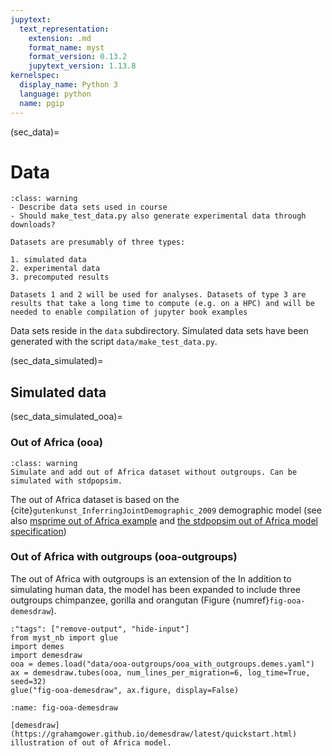 ```yaml
---
jupytext:
  text_representation:
    extension: .md
    format_name: myst
    format_version: 0.13.2
    jupytext_version: 1.13.8
kernelspec:
  display_name: Python 3
  language: python
  name: pgip
---
```


(sec_data)=

# Data

```{admonition} FIXME
:class: warning
- Describe data sets used in course
- Should make_test_data.py also generate experimental data through downloads?
```

```{note}
Datasets are presumably of three types:

1. simulated data
2. experimental data
3. precomputed results

Datasets 1 and 2 will be used for analyses. Datasets of type 3 are
results that take a long time to compute (e.g. on a HPC) and will be
needed to enable compilation of jupyter book examples
```

Data sets reside in the `data` subdirectory. Simulated data sets have
been generated with the script `data/make_test_data.py`.

(sec_data_simulated)=

## Simulated data


(sec_data_simulated_ooa)=

### Out of Africa (ooa)

```{admonition} FIXME
:class: warning
Simulate and add out of Africa dataset without outgroups. Can be simulated with stdpopsim.
```



The out of Africa dataset is based on the
{cite}`gutenkunst_InferringJointDemographic_2009` demographic model
(see also [msprime out of Africa
example](https://tskit.dev/msprime/docs/stable/demography.html#population-tree)
and [the stdpopsim out of Africa model
specification](https://popsim-consortium.github.io/stdpopsim-docs/stable/catalog.html#sec_catalog_homsap_models_outofafrica_3g09))


### Out of Africa with outgroups (ooa-outgroups)

The out of Africa with outgroups is an extension of the 
In addition to simulating human data, the model has been expanded to
include three outgroups chimpanzee, gorilla and orangutan (Figure
{numref}`fig-ooa-demesdraw`).


```{code-cell} ipython3
:"tags": ["remove-output", "hide-input"]
from myst_nb import glue
import demes
import demesdraw
ooa = demes.load("data/ooa-outgroups/ooa_with_outgroups.demes.yaml")
ax = demesdraw.tubes(ooa, num_lines_per_migration=6, log_time=True, seed=32)
glue("fig-ooa-demesdraw", ax.figure, display=False)
```
```{glue:figure} fig-ooa-demesdraw
:name: fig-ooa-demesdraw

[demesdraw](https://grahamgower.github.io/demesdraw/latest/quickstart.html) illustration of out of Africa model.
```
